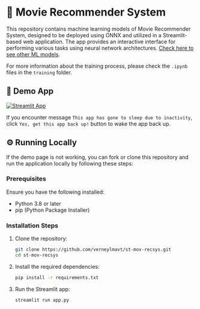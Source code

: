 # 🍿 Movie Recommender System

This repository contains machine learning models of Movie Recommender System, designed to be deployed using ONNX and utilized in a Streamlit-based web application. The app provides an interactive interface for performing various tasks using neural network architectures. [Check here to see other ML models](https://github.com/verneylmavt/ml-model).

For more information about the training process, please check the `.ipynb` files in the `training` folder.

## 🎈 Demo App

[![Streamlit App](https://static.streamlit.io/badges/streamlit_badge_black_white.svg)](https://verneylogyt-mov-recsys.streamlit.app/)

If you encounter message `This app has gone to sleep due to inactivity`, click `Yes, get this app back up!` button to wake the app back up.

<!-- [https://verneylogyt.streamlit.app/](https://verneylogyt.streamlit.app/) -->

## ⚙️ Running Locally

If the demo page is not working, you can fork or clone this repository and run the application locally by following these steps:

### Prerequisites

Ensure you have the following installed:

- Python 3.8 or later
- pip (Python Package Installer)

### Installation Steps

1. Clone the repository:

   ```bash
   git clone https://github.com/verneylmavt/st-mov-recsys.git
   cd st-mov-recsys
   ```

2. Install the required dependencies:

   ```bash
   pip install -r requirements.txt
   ```

3. Run the Streamlit app:
   ```bash
   streamlit run app.py
   ```
